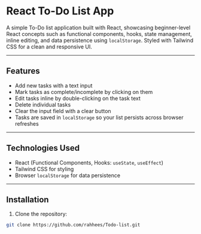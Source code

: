 # React To-Do List App

A simple To-Do list application built with React, showcasing beginner-level React concepts such as functional components, hooks, state management, inline editing, and data persistence using `localStorage`. Styled with Tailwind CSS for a clean and responsive UI.

---

## Features

- Add new tasks with a text input
- Mark tasks as complete/incomplete by clicking on them
- Edit tasks inline by double-clicking on the task text
- Delete individual tasks
- Clear the input field with a clear button
- Tasks are saved in `localStorage` so your list persists across browser refreshes

---

## Technologies Used

- React (Functional Components, Hooks: `useState`, `useEffect`)
- Tailwind CSS for styling
- Browser `localStorage` for data persistence

---

## Installation

1. Clone the repository:

```bash
git clone https://github.com/rahhees/Todo-list.git
